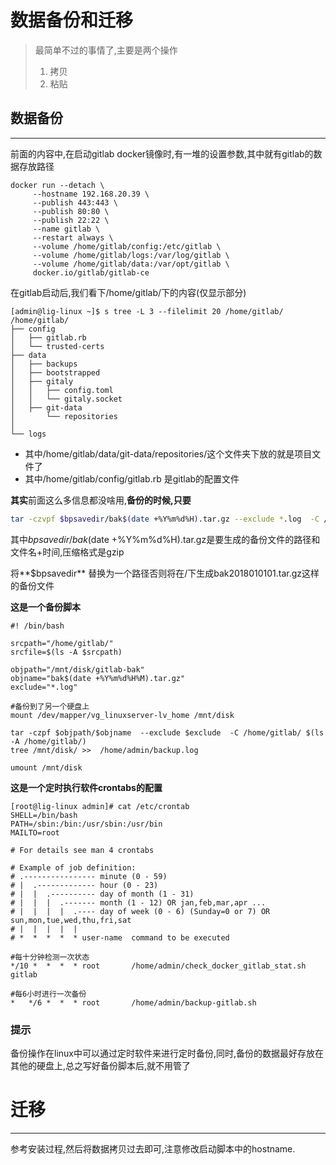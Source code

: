 # 数据备份和迁移

> 最简单不过的事情了,主要是两个操作  
> 1. 拷贝  
> 2. 粘贴

## 数据备份
---
前面的内容中,在启动gitlab docker镜像时,有一堆的设置参数,其中就有gitlab的数据存放路径

```
docker run --detach \
     --hostname 192.168.20.39 \
     --publish 443:443 \
     --publish 80:80 \
     --publish 22:22 \
     --name gitlab \
     --restart always \
     --volume /home/gitlab/config:/etc/gitlab \
     --volume /home/gitlab/logs:/var/log/gitlab \
     --volume /home/gitlab/data:/var/opt/gitlab \
     docker.io/gitlab/gitlab-ce
```

在gitlab启动后,我们看下/home/gitlab/下的内容\(仅显示部分\)

```
[admin@lig-linux ~]$ s tree -L 3 --filelimit 20 /home/gitlab/  
/home/gitlab/
├── config
│   ├── gitlab.rb
│   └── trusted-certs
├── data
│   ├── backups
│   ├── bootstrapped
│   ├── gitaly
│   │   ├── config.toml
│   │   └── gitaly.socket
│   ├── git-data
│       └── repositories
│  
└── logs
```

* 其中/home/gitlab/data/git-data/repositories/这个文件夹下放的就是项目文件了
* 其中/home/gitlab/config/gitlab.rb 是gitlab的配置文件

**其实**前面这么多信息都没啥用,**备份的时候,只要**

```bash
tar -czvpf $bpsavedir/bak$(date +%Y%m%d%H).tar.gz --exclude *.log  -C /home/gitlab/ $(ls -A /home/gitlab/)
```

其中$bpsavedir/bak$\(date +%Y%m%d%H\).tar.gz是要生成的备份文件的路径和文件名+时间,压缩格式是gzip

将**$bpsavedir** 替换为一个路径否则将在/下生成bak2018010101.tar.gz这样的备份文件

**这是一个备份脚本**

```
#! /bin/bash

srcpath="/home/gitlab/"
srcfile=$(ls -A $srcpath)

objpath="/mnt/disk/gitlab-bak"
objname="bak$(date +%Y%m%d%H%M).tar.gz"
exclude="*.log"

#备份到了另一个硬盘上
mount /dev/mapper/vg_linuxserver-lv_home /mnt/disk

tar -czpf $objpath/$objname  --exclude $exclude  -C /home/gitlab/ $(ls -A /home/gitlab/)
tree /mnt/disk/ >>  /home/admin/backup.log

umount /mnt/disk
```
**这是一个定时执行软件crontabs的配置**
```
[root@lig-linux admin]# cat /etc/crontab 
SHELL=/bin/bash
PATH=/sbin:/bin:/usr/sbin:/usr/bin
MAILTO=root

# For details see man 4 crontabs

# Example of job definition:
# .---------------- minute (0 - 59)
# |  .------------- hour (0 - 23)
# |  |  .---------- day of month (1 - 31)
# |  |  |  .------- month (1 - 12) OR jan,feb,mar,apr ...
# |  |  |  |  .---- day of week (0 - 6) (Sunday=0 or 7) OR sun,mon,tue,wed,thu,fri,sat
# |  |  |  |  |
# *  *  *  *  * user-name  command to be executed

#每十分钟检测一次状态
*/10 *  *  *  * root       /home/admin/check_docker_gitlab_stat.sh gitlab

#每6小时进行一次备份
*   */6 *  *  * root       /home/admin/backup-gitlab.sh
```
### 提示

备份操作在linux中可以通过定时软件来进行定时备份,同时,备份的数据最好存放在其他的硬盘上,总之写好备份脚本后,就不用管了

# 迁移
---
参考安装过程,然后将数据拷贝过去即可,注意修改启动脚本中的hostname.

